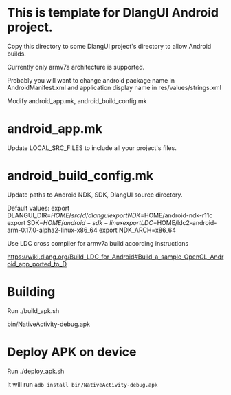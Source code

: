 This is template for DlangUI Android project.
============================================

Copy this directory to some DlangUI project's directory to allow Android builds.

Currently only armv7a architecture is supported.


Probably you will want to change android package name in AndroidManifest.xml and application display name in res/values/strings.xml


Modify android_app.mk, android_build_config.mk

android_app.mk
==============

Update LOCAL_SRC_FILES to include all your project's files.


android_build_config.mk
=======================

Update paths to Android NDK, SDK, DlangUI source directory.

Default values:
export DLANGUI_DIR=$HOME/src/d/dlangui
export NDK=$HOME/android-ndk-r11c
export SDK=$HOME/android-sdk-linux
export LDC=$HOME/ldc2-android-arm-0.17.0-alpha2-linux-x86_64
export NDK_ARCH=x86_64


Use LDC cross compiler for armv7a build according instructions

https://wiki.dlang.org/Build_LDC_for_Android#Build_a_sample_OpenGL_Android_app_ported_to_D


Building
========

Run ./build_apk.sh

bin/NativeActivity-debug.apk


Deploy APK on device
====================

Run ./deploy_apk.sh

It will run `adb install bin/NativeActivity-debug.apk`
